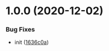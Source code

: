 # 1.0.0 (2020-12-02)


### Bug Fixes

* init ([1636c0a](https://github.com/NimbleWing/koa/commit/1636c0a175b8bb90bb97eed3ee0c2f68fceebfad))
